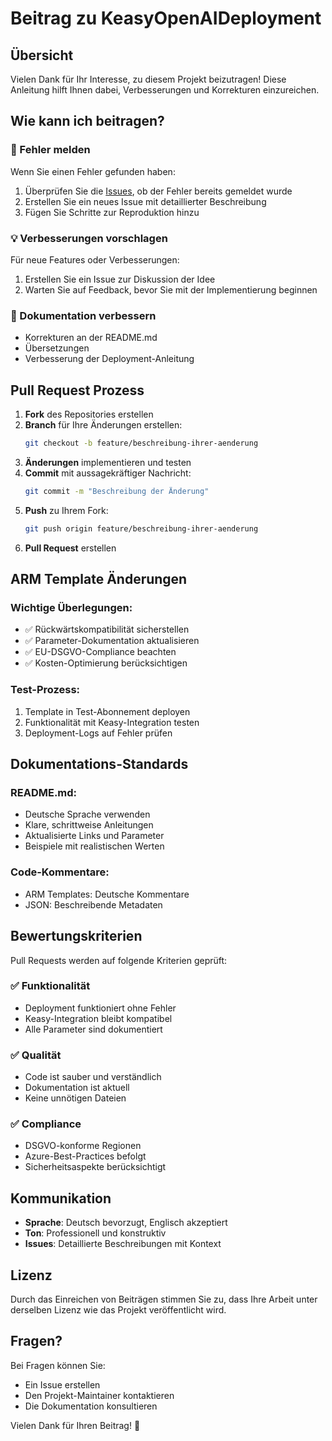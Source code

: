 # Beitrag zu KeasyOpenAIDeployment

## Übersicht

Vielen Dank für Ihr Interesse, zu diesem Projekt beizutragen! Diese Anleitung hilft Ihnen dabei, Verbesserungen und Korrekturen einzureichen.

## Wie kann ich beitragen?

### 🐛 Fehler melden
Wenn Sie einen Fehler gefunden haben:
1. Überprüfen Sie die [Issues](../../issues), ob der Fehler bereits gemeldet wurde
2. Erstellen Sie ein neues Issue mit detaillierter Beschreibung
3. Fügen Sie Schritte zur Reproduktion hinzu

### 💡 Verbesserungen vorschlagen
Für neue Features oder Verbesserungen:
1. Erstellen Sie ein Issue zur Diskussion der Idee
2. Warten Sie auf Feedback, bevor Sie mit der Implementierung beginnen

### 📝 Dokumentation verbessern
- Korrekturen an der README.md
- Übersetzungen
- Verbesserung der Deployment-Anleitung

## Pull Request Prozess

1. **Fork** des Repositories erstellen
2. **Branch** für Ihre Änderungen erstellen:
   ```bash
   git checkout -b feature/beschreibung-ihrer-aenderung
   ```
3. **Änderungen** implementieren und testen
4. **Commit** mit aussagekräftiger Nachricht:
   ```bash
   git commit -m "Beschreibung der Änderung"
   ```
5. **Push** zu Ihrem Fork:
   ```bash
   git push origin feature/beschreibung-ihrer-aenderung
   ```
6. **Pull Request** erstellen

## ARM Template Änderungen

### Wichtige Überlegungen:
- ✅ Rückwärtskompatibilität sicherstellen
- ✅ Parameter-Dokumentation aktualisieren
- ✅ EU-DSGVO-Compliance beachten
- ✅ Kosten-Optimierung berücksichtigen

### Test-Prozess:
1. Template in Test-Abonnement deployen
2. Funktionalität mit Keasy-Integration testen
3. Deployment-Logs auf Fehler prüfen

## Dokumentations-Standards

### README.md:
- Deutsche Sprache verwenden
- Klare, schrittweise Anleitungen
- Aktualisierte Links und Parameter
- Beispiele mit realistischen Werten

### Code-Kommentare:
- ARM Templates: Deutsche Kommentare
- JSON: Beschreibende Metadaten

## Bewertungskriterien

Pull Requests werden auf folgende Kriterien geprüft:

### ✅ Funktionalität
- Deployment funktioniert ohne Fehler
- Keasy-Integration bleibt kompatibel
- Alle Parameter sind dokumentiert

### ✅ Qualität
- Code ist sauber und verständlich
- Dokumentation ist aktuell
- Keine unnötigen Dateien

### ✅ Compliance
- DSGVO-konforme Regionen
- Azure-Best-Practices befolgt
- Sicherheitsaspekte berücksichtigt

## Kommunikation

- **Sprache**: Deutsch bevorzugt, Englisch akzeptiert
- **Ton**: Professionell und konstruktiv
- **Issues**: Detaillierte Beschreibungen mit Kontext

## Lizenz

Durch das Einreichen von Beiträgen stimmen Sie zu, dass Ihre Arbeit unter derselben Lizenz wie das Projekt veröffentlicht wird.

## Fragen?

Bei Fragen können Sie:
- Ein Issue erstellen
- Den Projekt-Maintainer kontaktieren
- Die Dokumentation konsultieren

Vielen Dank für Ihren Beitrag! 🚀